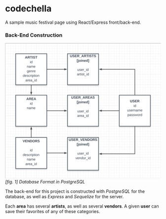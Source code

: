 # codechella
A sample music festival page using React/Express front/back-end.

### Back-End Construction
![Alt text](assets/ERD.png)
_[fig. 1] Database Format in PostgreSQL_

The back-end for this project is constructed with _PostgreSQL_ for the database, as well as _Express_ and _Sequelize_ for the server.

Each __area__ has several __artists__, as well as several __vendors__. A given __user__ can save their favorites of any of these categories.

